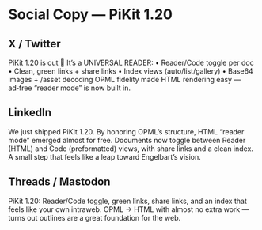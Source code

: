 # Social Copy — PiKit 1.20

## X / Twitter
PiKit 1.20 is out 🎉
It’s a UNIVERSAL READER:
• Reader/Code toggle per doc
• Clean, green links + share links
• Index views (auto/list/gallery)
• Base64 images + /asset decoding
OPML fidelity made HTML rendering easy — ad‑free “reader mode” is now built in.

## LinkedIn
We just shipped PiKit 1.20. By honoring OPML’s structure, HTML “reader mode” emerged almost for free. Documents now toggle between Reader (HTML) and Code (preformatted) views, with share links and a clean index. A small step that feels like a leap toward Engelbart’s vision.

## Threads / Mastodon
PiKit 1.20: Reader/Code toggle, green links, share links, and an index that feels like your own intraweb. OPML → HTML with almost no extra work — turns out outlines are a great foundation for the web.
